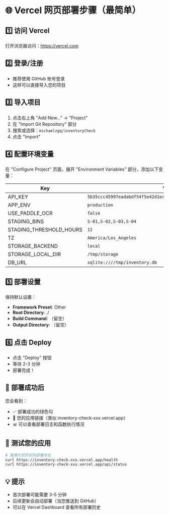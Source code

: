 # 🌐 Vercel 网页部署步骤（最简单）

## 1️⃣ 访问 Vercel
打开浏览器访问：https://vercel.com

## 2️⃣ 登录/注册
- 推荐使用 GitHub 账号登录
- 这样可以直接导入您的项目

## 3️⃣ 导入项目
1. 点击右上角 "Add New..." → "Project"
2. 在 "Import Git Repository" 部分
3. 搜索或选择：`michaelzgq/inventoryCheck`
4. 点击 "Import"

## 4️⃣ 配置环境变量
在 "Configure Project" 页面，展开 "Environment Variables" 部分，添加以下变量：

| Key | Value |
|-----|-------|
| API_KEY | `5b35ccc45997eadabdf54f5e42d1eca6d5f6bc806765340c49b952281d2bc67c` |
| APP_ENV | `production` |
| USE_PADDLE_OCR | `false` |
| STAGING_BINS | `S-01,S-02,S-03,S-04` |
| STAGING_THRESHOLD_HOURS | `12` |
| TZ | `America/Los_Angeles` |
| STORAGE_BACKEND | `local` |
| STORAGE_LOCAL_DIR | `/tmp/storage` |
| DB_URL | `sqlite:////tmp/inventory.db` |

## 5️⃣ 部署设置
保持默认设置：
- **Framework Preset**: Other
- **Root Directory**: ./
- **Build Command**: （留空）
- **Output Directory**: （留空）

## 6️⃣ 点击 Deploy
- 点击 "Deploy" 按钮
- 等待 2-3 分钟
- 部署完成！

## 🎉 部署成功后
您会看到：
- ✅ 部署成功的绿色勾
- 🔗 您的应用链接（类似 inventory-check-xxx.vercel.app）
- 📊 可以查看部署日志和函数执行情况

## 🧪 测试您的应用
```bash
# 替换为您的实际部署地址
curl https://inventory-check-xxx.vercel.app/health
curl https://inventory-check-xxx.vercel.app/api/status
```

## 💡 提示
- 首次部署可能需要 3-5 分钟
- 后续更新会自动部署（当您推送到 GitHub）
- 可以在 Vercel Dashboard 查看所有部署历史
